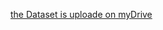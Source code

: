 [the Dataset is uploade on myDrive](https://drive.google.com/open?id=1dcBlDQ-ulEM3lMK8h3HDLXXoFJGtof-V)
